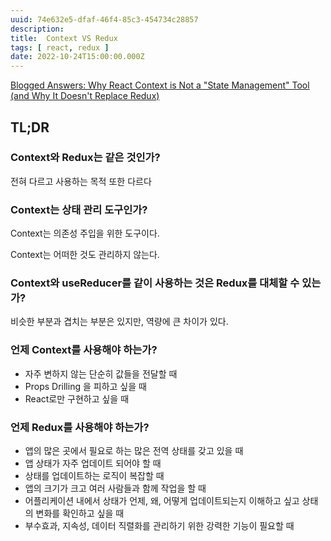 ```yaml
---
uuid: 74e632e5-dfaf-46f4-85c3-454734c28857
description: 
title:  Context VS Redux
tags: [ react, redux ]
date: 2022-10-24T15:00:00.000Z
---
```









[Blogged Answers: Why React Context is Not a "State Management" Tool (and Why It Doesn't Replace Redux)](https://blog.isquaredsoftware.com/2021/01/context-redux-differences/)

## TL;DR

### Context와 Redux는 같은 것인가?

전혀 다르고 사용하는 목적 또한 다르다

### Context는 상태 관리 도구인가?

Context는 의존성 주입을 위한 도구이다.

Context는 어떠한 것도 관리하지 않는다.

### Context와 useReducer를 같이 사용하는 것은 Redux를 대체할 수 있는가?

비슷한 부분과 겹치는 부분은 있지만, 역량에 큰 차이가 있다.

### 언제 Context를 사용해야 하는가?

- 자주 변하지 않는 단순히 값들을 전달할 때
- Props Drilling 을 피하고 싶을 때
- React로만 구현하고 싶을 때

### 언제 Redux를 사용해야 하는가?

- 앱의 많은 곳에서 필요로 하는 많은 전역 상태를 갖고 있을 때
- 앱 상태가 자주 업데이트 되어야 할 때
- 상태를 업데이트하는 로직이 복잡할 때
- 앱의 크기가 크고 여러 사람들과 함께 작업을 할 때
- 어플리케이션 내에서 상태가 언제, 왜, 어떻게 업데이트되는지 이해하고 싶고 상태의 변화를 확인하고 싶을 때
- 부수효과, 지속성, 데이터 직렬화를 관리하기 위한 강력한 기능이 필요할 때
